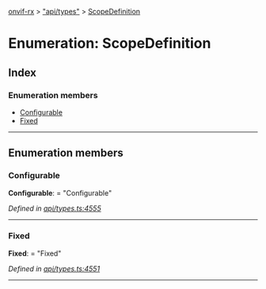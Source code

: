 [onvif-rx](../README.md) > ["api/types"](../modules/_api_types_.md) > [ScopeDefinition](../enums/_api_types_.scopedefinition.md)

# Enumeration: ScopeDefinition

## Index

### Enumeration members

* [Configurable](_api_types_.scopedefinition.md#configurable)
* [Fixed](_api_types_.scopedefinition.md#fixed)

---

## Enumeration members

<a id="configurable"></a>

###  Configurable

**Configurable**:  = "Configurable"

*Defined in [api/types.ts:4555](https://github.com/patrickmichalina/onvif-rx/blob/3ab1739/src/api/types.ts#L4555)*

___
<a id="fixed"></a>

###  Fixed

**Fixed**:  = "Fixed"

*Defined in [api/types.ts:4551](https://github.com/patrickmichalina/onvif-rx/blob/3ab1739/src/api/types.ts#L4551)*

___

